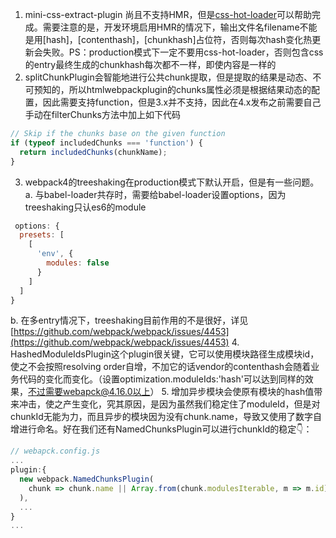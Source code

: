 1. mini-css-extract-plugin 尚且不支持HMR，但是[css-hot-loader](https://github.com/shepherdwind/css-hot-loader)可以帮助完成。需要注意的是，开发环境启用HMR的情况下，输出文件名filename不能是用[hash]，[contenthash]，[chunkhash]占位符，否则每次hash变化热更新会失败。PS：production模式下一定不要用css-hot-loader，否则包含css的entry最终生成的chunkhash每次都不一样，即使内容是一样的
2. splitChunkPlugin会智能地进行公共chunk提取，但是提取的结果是动态、不可预知的，所以htmlwebpackplugin的chunks属性必须是根据结果动态的配置，因此需要支持function，但是3.x并不支持，因此在4.x发布之前需要自己手动在filterChunks方法中加上如下代码
  ```js
  // Skip if the chunks base on the given function
  if (typeof includedChunks === 'function') {
    return includedChunks(chunkName);
  }
  ```
3. webpack4的treeshaking在production模式下默认开启，但是有一些问题。
  a. 与babel-loader共存时，需要给babel-loader设置options，因为treeshaking只认es6的module
  ```js
   options: {
    presets: [
      [
        'env', {
          modules: false
        }
      ]
    ]
  }
  ```
  b. 在多entry情况下，treeshaking目前作用的不是很好，详见[https://github.com/webpack/webpack/issues/4453](https://github.com/webpack/webpack/issues/4453)
4. HashedModuleIdsPlugin这个plugin很关键，它可以使用模块路径生成模块id，使之不会按照resolving order自增，不加它的话vendor的contenthash会随着业务代码的变化而变化。（设置optimization.moduleIds:'hash'可以达到同样的效果，不过需要webapck@4.16.0以上）
5. 增加异步模块会使原有模块的hash值带来冲击，使之产生变化，究其原因，是因为虽然我们稳定住了moduleId，但是对chunkId无能为力，而且异步的模块因为没有chunk.name，导致又使用了数字自增进行命名。好在我们还有NamedChunksPlugin可以进行chunkId的稳定👇：
  ```js
  // webapck.config.js
  ...
  plugin:{
    new webpack.NamedChunksPlugin(
      chunk => chunk.name || Array.from(chunk.modulesIterable, m => m.id).join("_")
    ),
    ...
  }
  ...
  ```